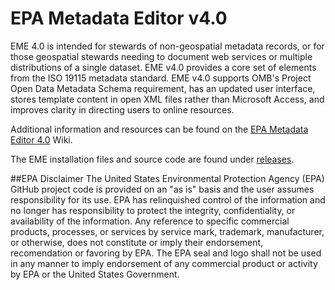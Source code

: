 # EPA Metadata Editor v4.0
EME 4.0 is intended for stewards of non-geospatial metadata records, or for those geospatial stewards needing to document web services or multiple distributions of a single dataset. EME v4.0 provides a core set of elements from the ISO 19115 metadata standard. EME v4.0 supports OMB's Project Open Data Metadata Schema requirement, has an updated user interface, stores template content in open XML files rather than Microsoft Access, and improves clarity in directing users to online resources.

Additional information and resources can be found on the <a href="https://github.com/USEPA/EPA-Metadata-Editor-4/wiki"> EPA Metadata Editor 4.0</a> Wiki.

The EME installation files and source code are found under <a href="https://github.com/USEPA/EPA-Metadata-Editor-4/releasesreleases"> releases</a>.

##EPA Disclaimer
The United States Environmental Protection Agency (EPA) GitHub project code is provided on an "as is" basis and the user assumes responsibility for its use. EPA has relinquished control of the information and no longer has responsibility to protect the integrity, confidentiality, or availability of the information. Any reference to specific commercial products, processes, or services by service mark, trademark, manufacturer, or otherwise, does not constitute or imply their endorsement, recomendation or favoring by EPA. The EPA seal and logo shall not be used in any manner to imply endorsement of any commercial product or activity by EPA or the United States Government.

